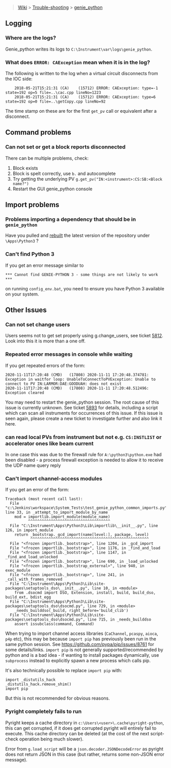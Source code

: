 > [Wiki](Home) > [Trouble-shooting](trouble-shooting-pages) > [genie_python](genie_python-Troubleshooting)

## Logging

### Where are the logs?

Genie_python writes its logs to `C:\Instrument\var\logs\genie_python`.

### What does `ERROR: CAException` mean when it is in the log?

The following is written to the log when a virtual circuit disconnects from the IOC side:

```
    2018-05-21T15:21:31	(CA)	(15712)	ERROR: CAException: type=-1 state=192 op=5 file=..\cac.cpp lineNo=1223
    2018-05-21T15:21:31	(CA)	(15712)	ERROR: CAException: type=6 state=192 op=0 file=..\getCopy.cpp lineNo=92
```

The time stamp on these are for the first `get_pv` call or equivalent after a disconnect.

## Command problems

### Can not set or get a block reports disconnected

There can be multiple problems, check:

1. Block exists
1. Block is spelt correctly, use `b.` and autocomplete
1. Try getting the underlying PV `g.get_pv("IN:<instrument>:CS:SB:<Block name?")`
1. Restart the GUI genie_python console

## Import problems

### Problems importing a dependency that should be in `genie_python`

Have you pulled and [rebuilt](https://github.com/ISISComputingGroup/ibex_developers_manual/wiki/Building-and-installing-uktena) the latest version of the repository under `\Apps\Python3` ?

### Can't find Python 3

If you get an error message similar to

```
*** Cannot find GENIE-PYTHON 3 - some things are not likely to work ***
```
on running `config_env.bat`, you need to ensure you have Python 3 available on your system.

## Other Issues

### Can not set change users

Users seems not to get set properly using g.change_users, see ticket [5812](https://github.com/ISISComputingGroup/IBEX/issues/5812). Look into this it is more than a one off.

### Repeated error messages in console while waiting

If you get repeated errors of the form:

```
2020-11-11T17:20:48	(CMD)	(17808)	2020-11-11 17:20:48.374781: Exception in waitfor loop: UnableToConnectToPVException: Unable to connect to PV IN:LARMOR:DAE:GOODUAH: does not exist
2020-11-11T17:20:48	(CMD)	(17808)	2020-11-11 17:20:48.512496: Exception cleared
```
You may need to restart the genie_python session. The root cause of this issue is currently unknown. See ticket [5893](https://github.com/ISISComputingGroup/IBEX/issues/5893) for details, including a script which can scan all instruments for occurrences of this issue. If this issue is seen again, please create a new ticket to investigate further and also link it here.

### can read local PVs from instrument but not e.g. `CS:INSTLIST` or accelerator ones like beam current

In one case this was due to the firewall rule for `A:\python3\python.exe` had been disabled - a process firewall exception is needed to allow it to receive the UDP name query reply 

### Can't import channel-access modules

If you get an error of the form:

```
Traceback (most recent call last):
  File "c:\Jenkins\workspace\System_Tests\test_genie_python_common_imports.py", line 33, in _attempt_to_import_module_by_name
    mod = importlib.import_module(module_name)
          ^^^^^^^^^^^^^^^^^^^^^^^^^^^^^^^^^^^^
  File "C:\Instrument\Apps\Python3\Lib\importlib\__init__.py", line 126, in import_module
    return _bootstrap._gcd_import(name[level:], package, level)
           ^^^^^^^^^^^^^^^^^^^^^^^^^^^^^^^^^^^^^^^^^^^^^^^^^^^^
  File "<frozen importlib._bootstrap>", line 1204, in _gcd_import
  File "<frozen importlib._bootstrap>", line 1176, in _find_and_load
  File "<frozen importlib._bootstrap>", line 1147, in _find_and_load_unlocked
  File "<frozen importlib._bootstrap>", line 690, in _load_unlocked
  File "<frozen importlib._bootstrap_external>", line 940, in exec_module
  File "<frozen importlib._bootstrap>", line 241, in _call_with_frames_removed
  File "C:\Instrument\Apps\Python3\Lib\site-packages\setuptools_dso\__init__.py", line 10, in <module>
    from .dsocmd import DSO, Extension, install, build, build_dso, build_ext, bdist_egg
  File "C:\Instrument\Apps\Python3\Lib\site-packages\setuptools_dso\dsocmd.py", line 729, in <module>
    _needs_builddso(_build, right_before='build_clib')
  File "C:\Instrument\Apps\Python3\Lib\site-packages\setuptools_dso\dsocmd.py", line 715, in _needs_builddso
    assert issubclass(command, Command)
```

When trying to import channel access libraries (`CaChannel`, `pcaspy`, `aioca`, `p4p` etc), this may be because `import pip` has previously been run in the same python session. See https://github.com/pypa/pip/issues/8761 for some details/links. `import pip` is not generally supported/recommended by python and is a bad idea - if wanting to install packages dynamically, use `subprocess` instead to explicitly spawn a new process which calls pip.

It's also technically possible to replace `import pip` with:

```
import _distutils_hack
_distutils_hack.remove_shim()
import pip
```

But this is not recommended for obvious reasons.

### Pyright completely fails to run

Pyright keeps a cache directory in `c:\Users\<user>\.cache\pyright-python`, this can get corrupted, if it does get corrupted pyright will entirely fail to execute. This cache directory can be deleted (at the cost of the next script-check operation being much slower).

Error from `g.load_script` will be a `json.decoder.JSONDecodeError` as pyright does not return JSON in this case (but rather, returns some non-JSON error message).
